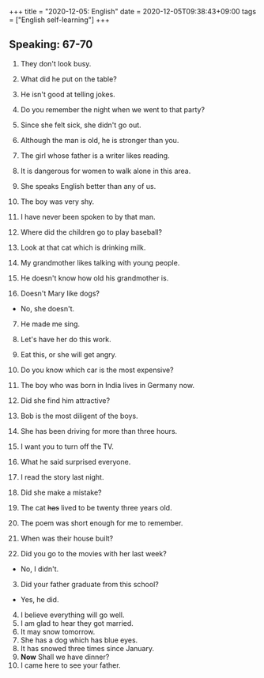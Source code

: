 +++
title =  "2020-12-05: English"
date = 2020-12-05T09:38:43+09:00
tags = ["English self-learning"]
+++

## Speaking: 67-70

1. They don't look busy.
2. What did he put on the table?
3. He isn't good at telling jokes.
4. Do you remember the night when we went to that party?
5. Since she felt sick, she didn't go out.
6. Although the man is old, he is stronger than you.
7. The girl whose father is a writer likes reading.
8. It is dangerous for women to walk alone in this area.
9. She speaks English better than any of us.
10. The boy was very shy.

1. I have never been spoken to by that man.
2. Where did the children go to play baseball?
3. Look at that cat which is drinking milk.
4. My grandmother likes talking with young people.
5. He doesn't know how old his grandmother is.
6. Doesn't Mary like dogs?
  - No, she doesn't.
7. He made me sing.
8. Let's have her do this work.
9. Eat this, or she will get angry.
10. Do you know which car is the most expensive?

1. The boy who was born in India lives in Germany now.
2. Did she find him attractive?
3. Bob is the most diligent of the boys.
4. She has been driving for more than three hours.
5. I want you to turn off the TV.
6. What he said surprised everyone.
7. I read the story last night.
8. Did she make a mistake?
9. The cat ~~has~~ lived to be twenty three years old.
10. The poem was short enough for me to remember.

1. When was their house built?
2. Did you go to the movies with her last week?
  - No, I didn't.
3. Did your father graduate from this school?
  - Yes, he did.
4. I believe everything will go well.
5. I am glad to hear they got married.
6. It may snow tomorrow.
7. She has a dog which has blue eyes.
8. It has snowed three times since January.
9. **Now** Shall we have dinner?
10. I came here to see your father.
